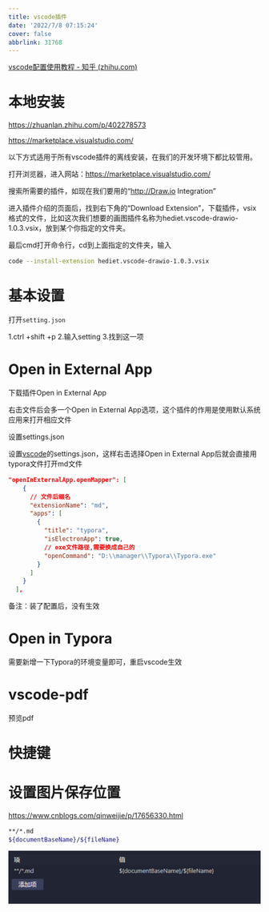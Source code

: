 ```yaml
---
title: vscode插件
date: '2022/7/8 07:15:24'
cover: false
abbrlink: 31768
---
```




[vscode配置使用教程 - 知乎 (zhihu.com)](https://zhuanlan.zhihu.com/p/113222681)

# 本地安装

https://zhuanlan.zhihu.com/p/402278573

https://marketplace.visualstudio.com/

以下方式适用于所有vscode插件的离线安装，在我们的开发环境下都比较管用。

打开浏览器，进入网站：https://marketplace.visualstudio.com/

搜索所需要的插件，如现在我们要用的“http://Draw.io Integration”

进入插件介绍的页面后，找到右下角的“Download Extension”，下载插件，vsix格式的文件，比如这次我们想要的画图插件名称为hediet.vscode-drawio-1.0.3.vsix，放到某个你指定的文件夹。

最后cmd打开命令行，cd到上面指定的文件夹，输入

```bash
code --install-extension hediet.vscode-drawio-1.0.3.vsix
```

# 基本设置

打开`setting.json`

1.ctrl +shift +p
2.输入setting
3.找到这一项

# Open in External App

下载插件Open in External App

右击文件后会多一个Open in External App选项，这个插件的作用是使用默认系统应用来打开相应文件

设置settings.json

设置[vscode](https://so.csdn.net/so/search?q=vscode&spm=1001.2101.3001.7020)的settings.json，这样右击选择Open in External App后就会直接用typora文件打开md文件

```json
"openInExternalApp.openMapper": [
    {
      // 文件后缀名
      "extensionName": "md",
      "apps": [
        {
          "title": "typora",
          "isElectronApp": true,
          // exe文件路径,需要换成自己的
          "openCommand": "D:\\manager\\Typora\\Typora.exe"
        }
      ]
    }
  ],

```



备注：装了配置后，没有生效



# Open in Typora

需要新增一下Typora的环境变量即可，重启vscode生效

# vscode-pdf

预览pdf



# 快捷键

# 设置图片保存位置
https://www.cnblogs.com/qinweijie/p/17656330.html
```bash
**/*.md
${documentBaseName}/${fileName}
```

![Alt text](vscode%E6%8F%92%E4%BB%B6/image-2.png)